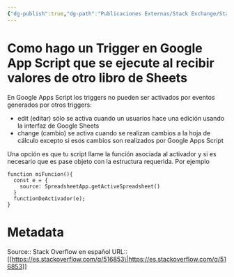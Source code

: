 ```yaml
---
{"dg-publish":true,"dg-path":"Publicaciones Externas/Stack Exchange/Stack Overflow en español/es.stackoverflow.com-516853.md","permalink":"/publicaciones-externas/stack-exchange/stack-overflow-en-espanol/es-stackoverflow-com-516853/","title":"Como hago un Trigger en Google App Script que se ejecute al recibir valores de otro libro de Sheets","hide":true,"noteIcon":"\"0\"","created":"2024-04-03T12:49:10.680-06:00","updated":"2024-04-05T16:43:57.610-06:00"}
---
```


# Como hago un Trigger en Google App Script que se ejecute al recibir valores de otro libro de Sheets

En Google Apps Script los triggers no pueden ser activados por eventos generados por otros triggers:

- edit (editar) sólo se activa cuando un usuarios hace una edición usando la interfaz de Google Sheets
- change (cambio) se activa cuando se realizan cambios a la hoja de cálculo excepto si esos cambios son realizados por Google Apps Script

Una opción es que tu script llame la función asociada al activador y si es necesario que es pase objeto con la estructura requerida. Por ejemplo


```
function miFuncion(){
  const e = {
    source: SpreadsheetApp.getActiveSpreadsheet()
  }
  functionDeActivador(e);
}
```

# Metadata
Source:: Stack Overflow en español
URL:: [[https://es.stackoverflow.com/q/516853\|https://es.stackoverflow.com/q/516853]]

